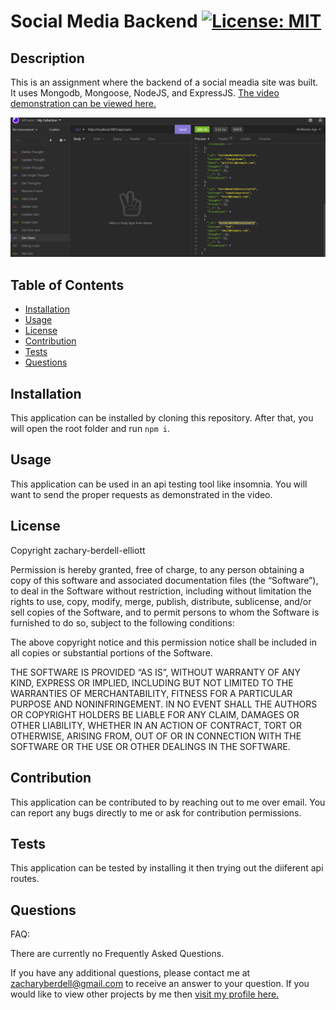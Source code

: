 # Social Media Backend [![License: MIT](https://img.shields.io/badge/License-MIT-yellow.svg)](https://opensource.org/licenses/MIT)

## Description
This is an assignment where the backend of a social meadia site was built. It uses Mongodb, Mongoose, NodeJS, and ExpressJS. [The video demonstration can be viewed here.](https://drive.google.com/file/d/1w0sXd_5CWbDUJRZKrdi6nZ4x4r1XL_0F/view?usp=sharing)

![Image of the api routes being tested in insomnia.](./assets/social-network-image.png)

## Table of Contents
* [Installation](#installation)
* [Usage](#usage)
* [License](#license)
* [Contribution](#contribution)
* [Tests](#tests)
* [Questions](#questions)

## Installation 
This application can be installed by cloning this repository. After that, you will open the root folder and run `npm i`. 

## Usage 
This application can be used in an api testing tool like insomnia. You will want to send the proper requests as demonstrated in the video.

## License 
Copyright zachary-berdell-elliott

Permission is hereby granted, free of charge, to any person obtaining a copy of this software and associated documentation files (the “Software”), to deal in the Software without restriction, including without limitation the rights to use, copy, modify, merge, publish, distribute, sublicense, and/or sell copies of the Software, and to permit persons to whom the Software is furnished to do so, subject to the following conditions:

  The above copyright notice and this permission notice shall be included in all copies or substantial portions of the Software.
    
  THE SOFTWARE IS PROVIDED “AS IS”, WITHOUT WARRANTY OF ANY KIND, EXPRESS OR IMPLIED, INCLUDING BUT NOT LIMITED TO THE WARRANTIES OF MERCHANTABILITY, FITNESS FOR A PARTICULAR PURPOSE AND NONINFRINGEMENT. IN NO EVENT SHALL THE AUTHORS OR COPYRIGHT HOLDERS BE LIABLE FOR ANY CLAIM, DAMAGES OR OTHER LIABILITY, WHETHER IN AN ACTION OF CONTRACT, TORT OR OTHERWISE, ARISING FROM, OUT OF OR IN CONNECTION WITH THE SOFTWARE OR THE USE OR OTHER DEALINGS IN THE SOFTWARE.

## Contribution 
This application can be contributed to by reaching out to me over email. You can report any bugs directly to me or ask for contribution permissions.

## Tests 
This application can be tested by installing it then trying out the diiferent api routes.

## Questions 
FAQ: 

There are currently no Frequently Asked Questions.

If you have any additional questions, please contact me at zacharyberdell@gmail.com to receive an answer to your question. If you would like to view other projects by me then [visit my profile here.](https://github.com/zachary-berdell-elliott)
